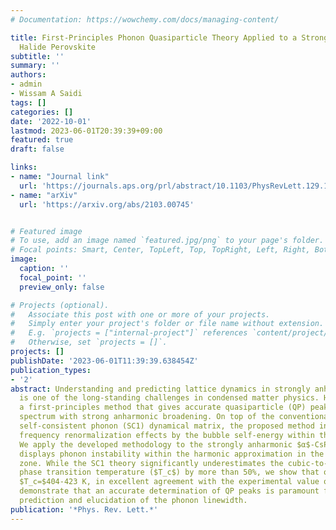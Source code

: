 ```yaml
---
# Documentation: https://wowchemy.com/docs/managing-content/

title: First-Principles Phonon Quasiparticle Theory Applied to a Strongly Anharmonic
  Halide Perovskite
subtitle: ''
summary: ''
authors:
- admin
- Wissam A Saidi
tags: []
categories: []
date: '2022-10-01'
lastmod: 2023-06-01T20:39:39+09:00
featured: true
draft: false

links:
- name: "Journal link"
  url: 'https://journals.aps.org/prl/abstract/10.1103/PhysRevLett.129.185901'
- name: "arXiv"
  url: 'https://arxiv.org/abs/2103.00745'


# Featured image
# To use, add an image named `featured.jpg/png` to your page's folder.
# Focal points: Smart, Center, TopLeft, Top, TopRight, Left, Right, BottomLeft, Bottom, BottomRight.
image:
  caption: ''
  focal_point: ''
  preview_only: false

# Projects (optional).
#   Associate this post with one or more of your projects.
#   Simply enter your project's folder or file name without extension.
#   E.g. `projects = ["internal-project"]` references `content/project/deep-learning/index.md`.
#   Otherwise, set `projects = []`.
projects: []
publishDate: '2023-06-01T11:39:39.638454Z'
publication_types:
- '2'
abstract: Understanding and predicting lattice dynamics in strongly anharmonic crystals
  is one of the long-standing challenges in condensed matter physics. Here, we propose
  a first-principles method that gives accurate quasiparticle (QP) peaks of the phonon
  spectrum with strong anharmonic broadening. On top of the conventional first-order
  self-consistent phonon (SC1) dynamical matrix, the proposed method incorporates
  frequency renormalization effects by the bubble self-energy within the QP approximation.
  We apply the developed methodology to the strongly anharmonic $α$-CsPbBr_3 that
  displays phonon instability within the harmonic approximation in the whole Brillouin
  zone. While the SC1 theory significantly underestimates the cubic-to-tetragonal
  phase transition temperature ($T_c$) by more than 50%, we show that our approach yields
  $T_c=$404-423 K, in excellent agreement with the experimental value of 403 K. We also
  demonstrate that an accurate determination of QP peaks is paramount for quantitative
  prediction and elucidation of the phonon linewidth.
publication: '*Phys. Rev. Lett.*'
---
```

